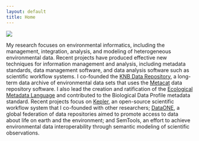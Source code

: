```yaml
---
layout: default
title: Home
---
```


<img src="{{ site.url }}/images/jones-portrait-2009.jpg" class="justify_right" /> 

My research focuses on environmental informatics, including the management, integration, analysis, and modeling of heterogeneous environmental data.  Recent projects have produced effective new techniques for information management and analysis, including metadata standards, data management software, and data analysis software such as scientific workflow systems. I co-founded the [KNB Data Repository](https://knb.ecoinformatics.org), a long-term data archive of environmental data sets that uses the [Metacat](http://knb.ecoinformatics.org/software/metacat) data repository software. I also lead the creation and ratification of the [Ecological Metadata Language](http://knb.ecoinformatics.org/software/eml) and contributed to the Biological Data Profile metadata standard.   Recent projects focus on [Kepler](https://kepler-project.org), an open-source scientific workflow system that I co-founded with other researchers; [DataONE](http://dataone.org), a global federation of data repositories aimed to promote access to data about life on earth and the environment; and SemTools, an effort to achieve environmental data interoperability through semantic modeling of scientific observations.

